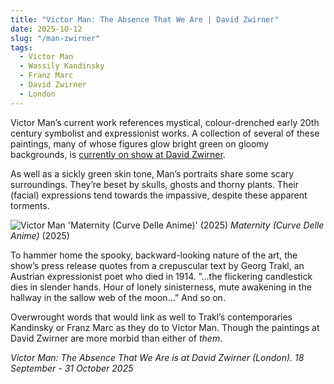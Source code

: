 ```yaml
---
title: "Victor Man: The Absence That We Are | David Zwirner"
date: 2025-10-12
slug: "/man-zwirner"
tags:
  - Victor Man
  - Wassily Kandinsky
  - Franz Marc
  - David Zwirner
  - London
---
```


Victor Man’s current work references mystical, colour-drenched early 20th century symbolist and expressionist works. A collection of several of these paintings, many of whose figures glow bright green on gloomy backgrounds, is [currently on show at David Zwirner](https://www.notion.so/Gabriel-28aa2e997bd2806bbc63c2cf2876134e?pvs=21).

As well as a sickly green skin tone, Man’s portraits share some scary surroundings. They’re beset by skulls, ghosts and thorny plants. Their (facial) expressions tend towards the impassive, despite these apparent torments.

![Victor Man 'Maternity (Curve Delle Anime)' (2025)](/man-zwirner-1.jpg)
_Maternity (Curve Delle Anime)_ (2025)

To hammer home the spooky, backward-looking nature of the art, the show’s press release quotes from a crepuscular text by Georg Trakl, an Austrian expressionist poet who died in 1914. ”…the flickering candlestick dies in slender hands. Hour of lonely sinisterness, mute awakening in the hallway in the sallow web of the moon…” And so on.

Overwrought words that would link as well to Trakl’s contemporaries Kandinsky or Franz Marc as they do to Victor Man. Though the paintings at David Zwirner are more morbid than either of _them_.

_Victor Man: The Absence That We Are is at David Zwirner (London). 18 September - 31 October 2025_
